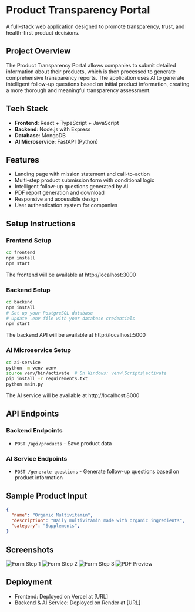 # Product Transparency Portal

A full-stack web application designed to promote transparency, trust, and health-first product decisions.

## Project Overview

The Product Transparency Portal allows companies to submit detailed information about their products, which is then processed to generate comprehensive transparency reports. The application uses AI to generate intelligent follow-up questions based on initial product information, creating a more thorough and meaningful transparency assessment.

## Tech Stack

- **Frontend**: React + TypeScript + JavaScript
- **Backend**: Node.js with Express
- **Database**: MongoDB
- **AI Microservice**: FastAPI (Python)

## Features

- Landing page with mission statement and call-to-action
- Multi-step product submission form with conditional logic
- Intelligent follow-up questions generated by AI
- PDF report generation and download
- Responsive and accessible design
- User authentication system for companies

## Setup Instructions

### Frontend Setup

```bash
cd frontend
npm install
npm start
```

The frontend will be available at http://localhost:3000

### Backend Setup

```bash
cd backend
npm install
# Set up your PostgreSQL database
# Update .env file with your database credentials
npm start
```

The backend API will be available at http://localhost:5000

### AI Microservice Setup

```bash
cd ai-service
python -m venv venv
source venv/bin/activate  # On Windows: venv\Scripts\activate
pip install -r requirements.txt
python main.py
```

The AI service will be available at http://localhost:8000

## API Endpoints

### Backend Endpoints

- `POST /api/products` - Save product data

### AI Service Endpoints

- `POST /generate-questions` - Generate follow-up questions based on product information

## Sample Product Input

```json
{
  "name": "Organic Multivitamin",
  "description": "Daily multivitamin made with organic ingredients",
  "category": "Supplements",
}
```

## Screenshots

![Form Step 1](./Screenshot_2025-08-03_225741.png)
![Form Step 2](./Screenshot_2025-08-03_225752.png)
![Form Step 3](./Screenshot_2025-08-03_225821.png)
![PDF Preview](./Screenshot_2025-08-03_225829.png)


## Deployment

- Frontend: Deployed on Vercel at [URL]
- Backend & AI Service: Deployed on Render at [URL]
